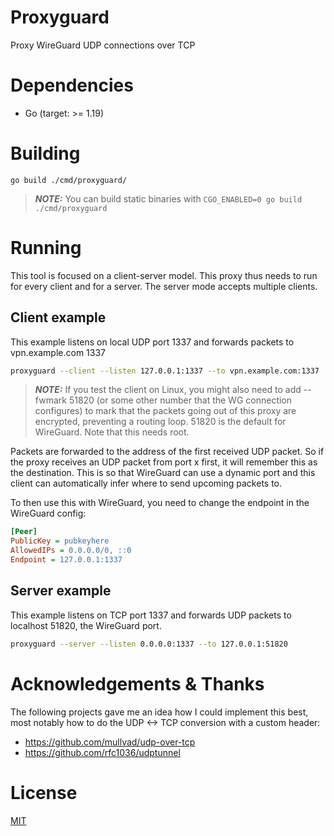 # Proxyguard

Proxy WireGuard UDP connections over TCP

# Dependencies

- Go (target: >= 1.19)

# Building

`go build ./cmd/proxyguard/`

> **_NOTE:_**  You can build static binaries with `CGO_ENABLED=0 go build ./cmd/proxyguard`

# Running
This tool is focused on a client-server model. This proxy thus needs to run for every client and for a server. The server mode accepts multiple clients.

## Client example

This example listens on local UDP port 1337 and forwards packets to vpn.example.com 1337

```bash
proxyguard --client --listen 127.0.0.1:1337 --to vpn.example.com:1337
```

> **_NOTE:_**  If you test the client on Linux, you might also need to add --fwmark 51820 (or some other number that the WG connection configures) to mark that the packets going out of this proxy are encrypted, preventing a routing loop. 51820 is the default for WireGuard. Note that this needs root.

Packets are forwarded to the address of the first received UDP packet. So if the proxy receives an UDP packet from port x first, it will remember this as the destination. This is so that WireGuard can use a dynamic port and this client can automatically infer where to send upcoming packets to.


To then use this with WireGuard, you need to change the endpoint in the WireGuard config:

```ini
[Peer]
PublicKey = pubkeyhere
AllowedIPs = 0.0.0.0/0, ::0
Endpoint = 127.0.0.1:1337
```

## Server example

This example listens on TCP port 1337 and forwards UDP packets to localhost 51820, the WireGuard port.

```bash
proxyguard --server --listen 0.0.0.0:1337 --to 127.0.0.1:51820
```

# Acknowledgements & Thanks

The following projects gave me an idea how I could implement this best, most notably how to do the UDP <-> TCP conversion with a custom header:
- https://github.com/mullvad/udp-over-tcp
- https://github.com/rfc1036/udptunnel

# License
[MIT](./LICENSE)
